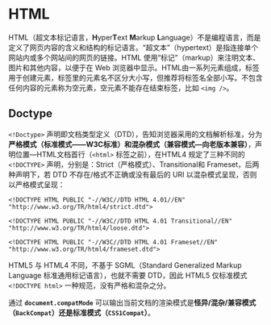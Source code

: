 # HTML

HTML（超文本标记语言，**H**yper**T**ext **M**arkup **L**anguage）不是编程语言，而是定义了网页内容的含义和结构的标记语言。“超文本”（hypertext）是指连接单个网站内或多个网站间的网页的链接。HTML 使用“标记”（markup）来注明文本、图片和其他内容，以便于在 Web 浏览器中显示。HTML由一系列元素组成，标签用于创建元素，标签里的元素名不区分大小写，但推荐将标签名全部小写。不包含任何内容的元素称为空元素，空元素不能存在结束标签，比如 `<img />`。

## Doctype

`<!Doctype>` 声明即文档类型定义（DTD），告知浏览器采用的文档解析标准，分为**严格模式（标准模式——W3C标准）**和**混杂模式（兼容模式—向老版本兼容）**，声明位置—HTML文档首行（`<html>` 标签之前），在HTML4 规定了三种不同的 `<!DOCTYPE>` 声明，分别是：Strict（严格模式）、Transitional和 Frameset，后两种声明下，若 DTD 不存在/格式不正确或没有最后的 URI 以混杂模式呈现，否则以严格模式呈现：

`<!DOCTYPE HTML PUBLIC "-//W3C//DTD HTML 4.01//EN" "http://www.w3.org/TR/html4/strict.dtd">`

`<!DOCTYPE HTML PUBLIC "-//W3C//DTD HTML 4.01 Transitional//EN" "http://www.w3.org/TR/html4/loose.dtd">`

`<!DOCTYPE HTML PUBLIC "-//W3C//DTD HTML 4.01 Frameset//EN" "http://www.w3.org/TR/html4/frameset.dtd">`

HTML5 与 HTML4 不同，不基于 SGML（Standard Generalized Markup Language 标准通用标记语言），也就不需要 DTD，因此 HTML5 仅标准模式 `<!DOCTYPE html>` 一种规范，没有严格和混杂之分。

通过 **`document.compatMode`** 可以输出当前文档的渲染模式是**怪异/混杂/兼容模式（`BackCompat`）**还是**标准模式（`CSS1Compat`）**。